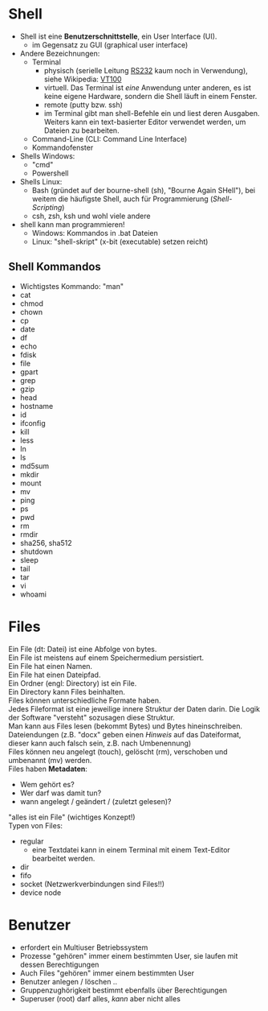 # Shell
- Shell ist eine **Benutzerschnittstelle**, ein User Interface (UI).
  - im Gegensatz zu GUI (graphical user interface)
- Andere Bezeichnungen:
  - Terminal
    - physisch (serielle Leitung [RS232](https://de.wikipedia.org/wiki/RS-232) kaum noch in Verwendung), siehe Wikipedia: [VT100](https://de.wikipedia.org/wiki/VT100)
    - virtuell. Das Terminal ist *eine* Anwendung unter anderen, es ist keine eigene Hardware, sondern die Shell läuft in einem Fenster.
    - remote (putty bzw. ssh)
    - im Terminal gibt man shell-Befehle ein und liest deren Ausgaben. Weiters kann ein text-basierter Editor verwendet werden, um Dateien zu bearbeiten.
  - Command-Line (CLI: Command Line Interface)
  - Kommandofenster
- Shells Windows:
  - "cmd"
  - Powershell
- Shells Linux:
  - Bash (gründet auf der bourne-shell (sh), "Bourne Again SHell"), bei weitem die häufigste Shell, auch für Programmierung (*Shell-Scripting*)
  - csh, zsh, ksh und wohl viele andere
- shell kann man programmieren!
  - Windows: Kommandos in .bat Dateien
  - Linux: "shell-skript" (x-bit (executable) setzen reicht)

## Shell Kommandos
- Wichtigstes Kommando: "man"
- cat
- chmod
- chown
- cp
- date
- df
- echo
- fdisk
- file
- gpart
- grep
- gzip
- head
- hostname
- id
- ifconfig
- kill
- less
- ln
- ls
- md5sum
- mkdir
- mount
- mv
- ping
- ps
- pwd
- rm
- rmdir
- sha256, sha512
- shutdown
- sleep
- tail
- tar
- vi
- whoami

# Files
Ein File (dt: Datei) ist eine Abfolge von bytes.  
Ein File ist meistens auf einem Speichermedium persistiert.  
Ein File hat einen Namen.  
Ein File hat einen Dateipfad.  
Ein Ordner (engl: Directory) ist ein File.  
Ein Directory kann Files beinhalten.  
Files können unterschiedliche Formate haben.  
Jedes Fileformat ist eine jeweilige innere Struktur der Daten darin. Die Logik der Software "versteht" sozusagen diese Struktur.  
Man kann aus Files lesen (bekommt Bytes) und Bytes hineinschreiben.  
Dateiendungen (z.B. "docx" geben einen *Hinweis* auf das Dateiformat, dieser kann auch falsch sein, z.B. nach Umbenennung)  
Files können neu angelegt (touch), gelöscht (rm), verschoben und umbenannt (mv) werden.   
Files haben **Metadaten**:
- Wem gehört es?
- Wer darf was damit tun?
- wann angelegt / geändert / (zuletzt gelesen)?

"alles ist ein File" (wichtiges Konzept!)  
Typen von Files:
- regular
  - eine Textdatei kann in einem Terminal mit einem Text-Editor bearbeitet werden.
- dir
- fifo
- socket (Netzwerkverbindungen sind Files!!)
- device node
    
# Benutzer
- erfordert ein Multiuser Betriebssystem
- Prozesse "gehören" immer einem bestimmten User, sie laufen mit dessen Berechtigungen
- Auch Files "gehören" immer einem bestimmten User
- Benutzer anlegen / löschen .. 
- Gruppenzughörigkeit bestimmt ebenfalls über Berechtigungen
- Superuser (root) darf alles, *kann* aber nicht alles 
